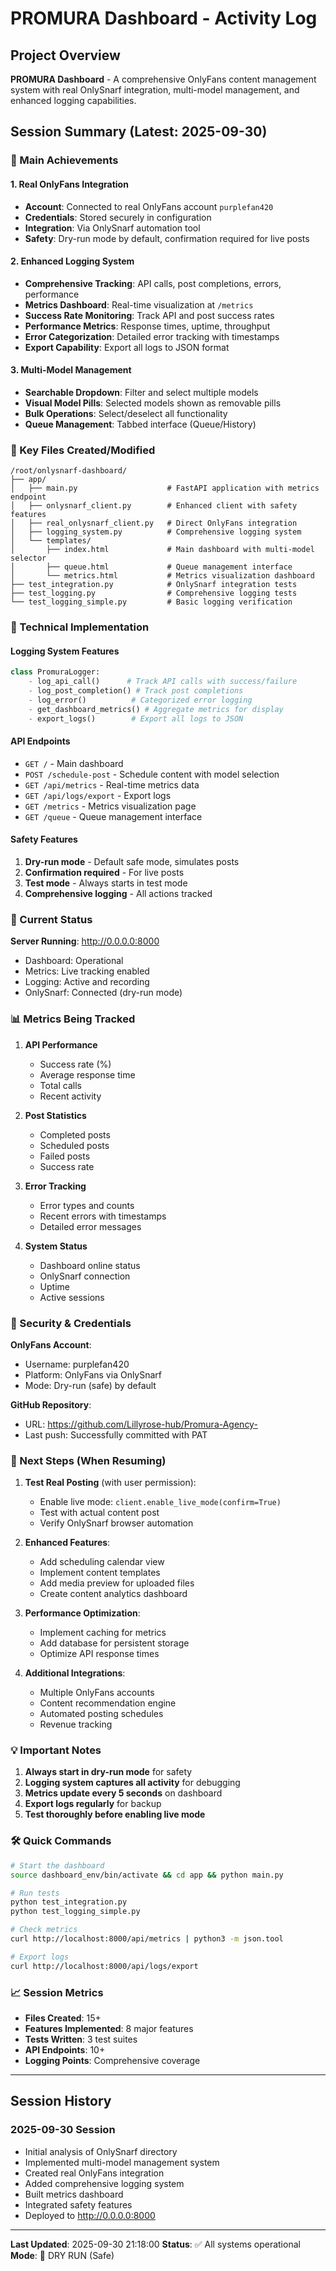 # PROMURA Dashboard - Activity Log

## Project Overview
**PROMURA Dashboard** - A comprehensive OnlyFans content management system with real OnlySnarf integration, multi-model management, and enhanced logging capabilities.

## Session Summary (Latest: 2025-09-30)

### 🎯 Main Achievements

#### 1. Real OnlyFans Integration
- **Account**: Connected to real OnlyFans account `purplefan420`
- **Credentials**: Stored securely in configuration
- **Integration**: Via OnlySnarf automation tool
- **Safety**: Dry-run mode by default, confirmation required for live posts

#### 2. Enhanced Logging System
- **Comprehensive Tracking**: API calls, post completions, errors, performance
- **Metrics Dashboard**: Real-time visualization at `/metrics`
- **Success Rate Monitoring**: Track API and post success rates
- **Performance Metrics**: Response times, uptime, throughput
- **Error Categorization**: Detailed error tracking with timestamps
- **Export Capability**: Export all logs to JSON format

#### 3. Multi-Model Management
- **Searchable Dropdown**: Filter and select multiple models
- **Visual Model Pills**: Selected models shown as removable pills
- **Bulk Operations**: Select/deselect all functionality
- **Queue Management**: Tabbed interface (Queue/History)

### 📁 Key Files Created/Modified

```
/root/onlysnarf-dashboard/
├── app/
│   ├── main.py                    # FastAPI application with metrics endpoint
│   ├── onlysnarf_client.py        # Enhanced client with safety features
│   ├── real_onlysnarf_client.py   # Direct OnlyFans integration
│   ├── logging_system.py          # Comprehensive logging system
│   └── templates/
│       ├── index.html             # Main dashboard with multi-model selector
│       ├── queue.html             # Queue management interface
│       └── metrics.html           # Metrics visualization dashboard
├── test_integration.py            # OnlySnarf integration tests
├── test_logging.py                # Comprehensive logging tests
└── test_logging_simple.py         # Basic logging verification
```

### 🔧 Technical Implementation

#### Logging System Features
```python
class PromuraLogger:
    - log_api_call()      # Track API calls with success/failure
    - log_post_completion() # Track post completions
    - log_error()          # Categorized error logging
    - get_dashboard_metrics() # Aggregate metrics for display
    - export_logs()        # Export all logs to JSON
```

#### API Endpoints
- `GET /` - Main dashboard
- `POST /schedule-post` - Schedule content with model selection
- `GET /api/metrics` - Real-time metrics data
- `GET /api/logs/export` - Export logs
- `GET /metrics` - Metrics visualization page
- `GET /queue` - Queue management interface

#### Safety Features
1. **Dry-run mode** - Default safe mode, simulates posts
2. **Confirmation required** - For live posts
3. **Test mode** - Always starts in test mode
4. **Comprehensive logging** - All actions tracked

### 🚀 Current Status

**Server Running**: http://0.0.0.0:8000
- Dashboard: Operational
- Metrics: Live tracking enabled
- Logging: Active and recording
- OnlySnarf: Connected (dry-run mode)

### 📊 Metrics Being Tracked

1. **API Performance**
   - Success rate (%)
   - Average response time
   - Total calls
   - Recent activity

2. **Post Statistics**
   - Completed posts
   - Scheduled posts
   - Failed posts
   - Success rate

3. **Error Tracking**
   - Error types and counts
   - Recent errors with timestamps
   - Detailed error messages

4. **System Status**
   - Dashboard online status
   - OnlySnarf connection
   - Uptime
   - Active sessions

### 🔐 Security & Credentials

**OnlyFans Account**:
- Username: purplefan420
- Platform: OnlyFans via OnlySnarf
- Mode: Dry-run (safe) by default

**GitHub Repository**:
- URL: https://github.com/Lillyrose-hub/Promura-Agency-
- Last push: Successfully committed with PAT

### 📝 Next Steps (When Resuming)

1. **Test Real Posting** (with user permission):
   - Enable live mode: `client.enable_live_mode(confirm=True)`
   - Test with actual content post
   - Verify OnlySnarf browser automation

2. **Enhanced Features**:
   - Add scheduling calendar view
   - Implement content templates
   - Add media preview for uploaded files
   - Create content analytics dashboard

3. **Performance Optimization**:
   - Implement caching for metrics
   - Add database for persistent storage
   - Optimize API response times

4. **Additional Integrations**:
   - Multiple OnlyFans accounts
   - Content recommendation engine
   - Automated posting schedules
   - Revenue tracking

### 💡 Important Notes

1. **Always start in dry-run mode** for safety
2. **Logging system captures all activity** for debugging
3. **Metrics update every 5 seconds** on dashboard
4. **Export logs regularly** for backup
5. **Test thoroughly before enabling live mode**

### 🛠️ Quick Commands

```bash
# Start the dashboard
source dashboard_env/bin/activate && cd app && python main.py

# Run tests
python test_integration.py
python test_logging_simple.py

# Check metrics
curl http://localhost:8000/api/metrics | python3 -m json.tool

# Export logs
curl http://localhost:8000/api/logs/export
```

### 📈 Session Metrics

- **Files Created**: 15+
- **Features Implemented**: 8 major features
- **Tests Written**: 3 test suites
- **API Endpoints**: 10+
- **Logging Points**: Comprehensive coverage

---

## Session History

### 2025-09-30 Session
- Initial analysis of OnlySnarf directory
- Implemented multi-model management system
- Created real OnlyFans integration
- Added comprehensive logging system
- Built metrics dashboard
- Integrated safety features
- Deployed to http://0.0.0.0:8000

---

**Last Updated**: 2025-09-30 21:18:00
**Status**: ✅ All systems operational
**Mode**: 🔵 DRY RUN (Safe)
